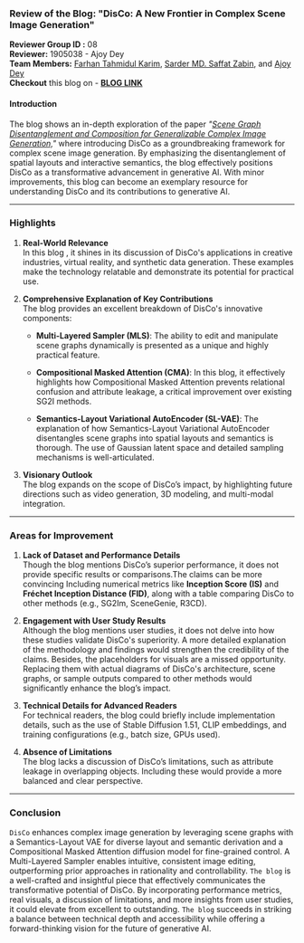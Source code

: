 ### **Review of the Blog: "DisCo: A New Frontier in Complex Scene Image Generation"**
**Reviewer Group ID :** 08\
**Reviewer:** 1905038 - Ajoy Dey \
**Team Members:** [Farhan Tahmidul Karim](https://github.com/farhanitrate35), [Sarder MD. Saffat Zabin](https://github.com/SaffatZabin-17), and [Ajoy Dey](https://github.com/ajoydey00001)\
**Checkout** this blog on - [**BLOG LINK**](https://github.com/Rifatzen/ml471_assignment/blob/main/Blog.md)
#### **Introduction**
The blog shows an in-depth exploration of the paper *"[Scene Graph Disentanglement and Composition for Generalizable Complex Image Generation,](https://openreview.net/forum?id=zGN0YWy2he)"* where introducing DisCo as a groundbreaking framework for complex scene image generation. By emphasizing the disentanglement of spatial layouts and interactive semantics, the blog effectively positions DisCo as a transformative advancement in generative AI. With minor improvements, this blog can become an exemplary resource for understanding DisCo and its contributions to generative AI.

---

### **Highlights**
1. **Real-World Relevance**  
   In this blog , it shines in its discussion of DisCo's applications in creative industries, virtual reality, and synthetic data generation. These examples make the technology relatable and demonstrate its potential for practical use.
   
2. **Comprehensive Explanation of Key Contributions**  
   The blog provides an excellent breakdown of DisCo's innovative components:
   - **Multi-Layered Sampler (MLS)**: The ability to edit and manipulate scene graphs dynamically is presented as a unique and highly practical feature.  
 
   - **Compositional Masked Attention (CMA)**: In this blog, it effectively highlights how Compositional Masked Attention prevents relational confusion and attribute leakage, a critical improvement over existing SG2I methods.  
   - **Semantics-Layout Variational AutoEncoder (SL-VAE)**: The explanation of how Semantics-Layout Variational AutoEncoder disentangles scene graphs into spatial layouts and semantics is thorough. The use of Gaussian latent space and detailed sampling mechanisms is well-articulated. 



3. **Visionary Outlook**  
   The blog expands on the scope of DisCo’s impact, by highlighting future directions such as video generation, 3D modeling, and multi-modal integration. 


---

### **Areas for Improvement**

1. **Lack of Dataset and Performance Details**  
   Though the blog mentions DisCo’s superior performance, it does not provide specific results or comparisons.The claims can be more convincing Including numerical metrics like **Inception Score (IS)** and **Fréchet Inception Distance (FID)**, along with a table comparing DisCo to other methods (e.g., SG2Im, SceneGenie, R3CD).
   
2. **Engagement with User Study Results**  
   Although the blog mentions user studies, it does not delve into how these studies validate DisCo's superiority. A more detailed explanation of the methodology and findings would strengthen the credibility of the claims. Besides, the placeholders for visuals are a missed opportunity. Replacing them with actual diagrams of DisCo's architecture, scene graphs, or sample outputs compared to other methods would significantly enhance the blog’s impact.



3. **Technical Details for Advanced Readers**  
   For technical readers, the blog could briefly include implementation details, such as the use of Stable Diffusion 1.51, CLIP embeddings, and training configurations (e.g., batch size, GPUs used).
4. **Absence of Limitations**  
   The blog lacks a discussion of DisCo’s limitations, such as attribute leakage in overlapping objects. Including these would provide a more balanced and clear perspective.
---

### **Conclusion**
`DisCo` enhances complex image generation by leveraging scene graphs with a Semantics-Layout VAE for diverse layout and semantic derivation and a Compositional Masked Attention diffusion model for fine-grained control. A Multi-Layered Sampler enables intuitive, consistent image editing, outperforming prior approaches in rationality and controllability. `The blog` is a well-crafted and insightful piece that effectively communicates the transformative potential of DisCo. By incorporating performance metrics, real visuals, a discussion of limitations, and more insights from user studies, it could elevate from excellent to outstanding. `The blog` succeeds in striking a balance between technical depth and accessibility while offering a forward-thinking vision for the future of generative AI. 

